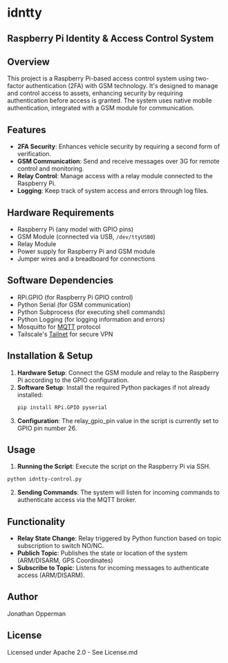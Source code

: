 # idntty

## Raspberry Pi Identity & Access Control System

## Overview
This project is a Raspberry Pi-based access control system using two-factor authentication (2FA) with GSM technology. It's designed to manage and control access to assets, enhancing security by requiring authentication before access is granted. The system uses native mobile authentication, integrated with a GSM module for communication.

## Features
- **2FA Security**: Enhances vehicle security by requiring a second form of verification.
- **GSM Communication**: Send and receive messages over 3G for remote control and monitoring.
- **Relay Control**: Manage access with a relay module connected to the Raspberry Pi.
- **Logging**: Keep track of system access and errors through log files.

## Hardware Requirements
- Raspberry Pi (any model with GPIO pins)
- GSM Module (connected via USB, `/dev/ttyUSB0`)
- Relay Module
- Power supply for Raspberry Pi and GSM module
- Jumper wires and a breadboard for connections

## Software Dependencies
- RPi.GPIO (for Raspberry Pi GPIO control)
- Python Serial (for GSM communication)
- Python Subprocess (for executing shell commands)
- Python Logging (for logging information and errors)
- Mosquitto for [MQTT](https://mqtt.org/) protocol
- Tailscale's [Tailnet](https://tailscale.com/kb/1136/tailnet) for secure VPN

## Installation & Setup
1. **Hardware Setup**: Connect the GSM module and relay to the Raspberry Pi according to the GPIO configuration.
2. **Software Setup**: Install the required Python packages if not already installed:
   ```bash
   pip install RPi.GPIO pyserial
   ```
3. **Configuration**: The relay_gpio_pin value in the script is currently set to GPIO pin number 26.

## Usage
1. **Running the Script**: Execute the script on the Raspberry Pi via SSH.
  ```bash
  python idntty-control.py
  ```
2. **Sending Commands**: The system will listen for incoming commands to authenticate access via the MQTT broker.

## Functionality
- **Relay State Change**: Relay triggered by Python function based on topic subscription to switch NO/NC.
- **Publich Topic**: Publishes the state or location of the system (ARM/DISARM, GPS Coordinates)
- **Subscribe to Topic**: Listens for incoming messages to authenticate access (ARM/DISARM).

## Author
Jonathan Opperman

## License
Licensed under Apache 2.0 - See License.md
